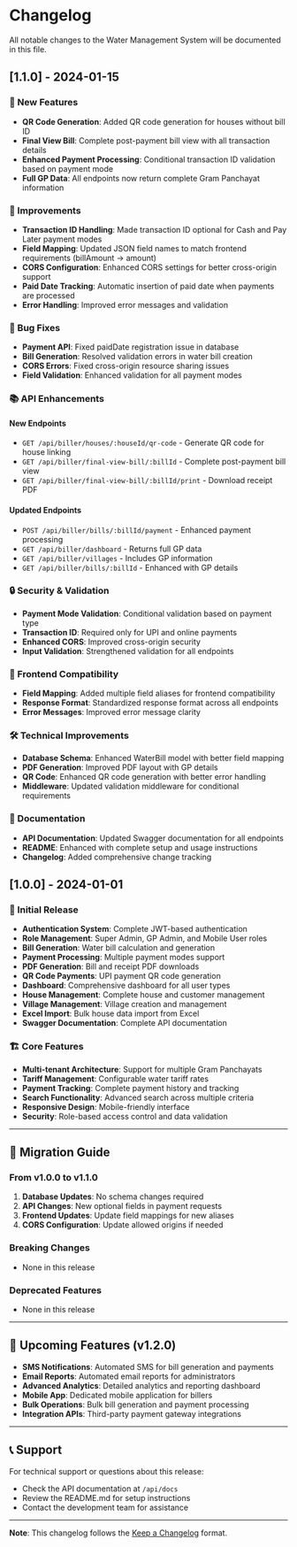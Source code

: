 # Changelog

All notable changes to the Water Management System will be documented in this file.

## [1.1.0] - 2024-01-15

### 🚀 New Features
- **QR Code Generation**: Added QR code generation for houses without bill ID
- **Final View Bill**: Complete post-payment bill view with all transaction details
- **Enhanced Payment Processing**: Conditional transaction ID validation based on payment mode
- **Full GP Data**: All endpoints now return complete Gram Panchayat information

### 🔧 Improvements
- **Transaction ID Handling**: Made transaction ID optional for Cash and Pay Later payment modes
- **Field Mapping**: Updated JSON field names to match frontend requirements (billAmount → amount)
- **CORS Configuration**: Enhanced CORS settings for better cross-origin support
- **Paid Date Tracking**: Automatic insertion of paid date when payments are processed
- **Error Handling**: Improved error messages and validation

### 🐛 Bug Fixes
- **Payment API**: Fixed paidDate registration issue in database
- **Bill Generation**: Resolved validation errors in water bill creation
- **CORS Errors**: Fixed cross-origin resource sharing issues
- **Field Validation**: Enhanced validation for all payment modes

### 📚 API Enhancements

#### New Endpoints
- `GET /api/biller/houses/:houseId/qr-code` - Generate QR code for house linking
- `GET /api/biller/final-view-bill/:billId` - Complete post-payment bill view
- `GET /api/biller/final-view-bill/:billId/print` - Download receipt PDF

#### Updated Endpoints
- `POST /api/biller/bills/:billId/payment` - Enhanced payment processing
- `GET /api/biller/dashboard` - Returns full GP data
- `GET /api/biller/villages` - Includes GP information
- `GET /api/biller/bills/:billId` - Enhanced with GP details

### 🔒 Security & Validation
- **Payment Mode Validation**: Conditional validation based on payment type
- **Transaction ID**: Required only for UPI and online payments
- **Enhanced CORS**: Improved cross-origin security
- **Input Validation**: Strengthened validation for all endpoints

### 📱 Frontend Compatibility
- **Field Mapping**: Added multiple field aliases for frontend compatibility
- **Response Format**: Standardized response format across all endpoints
- **Error Messages**: Improved error message clarity

### 🛠️ Technical Improvements
- **Database Schema**: Enhanced WaterBill model with better field mapping
- **PDF Generation**: Improved PDF layout with GP details
- **QR Code**: Enhanced QR code generation with better error handling
- **Middleware**: Updated validation middleware for conditional requirements

### 📖 Documentation
- **API Documentation**: Updated Swagger documentation for all endpoints
- **README**: Enhanced with complete setup and usage instructions
- **Changelog**: Added comprehensive change tracking

## [1.0.0] - 2024-01-01

### 🎉 Initial Release
- **Authentication System**: Complete JWT-based authentication
- **Role Management**: Super Admin, GP Admin, and Mobile User roles
- **Bill Generation**: Water bill calculation and generation
- **Payment Processing**: Multiple payment modes support
- **PDF Generation**: Bill and receipt PDF downloads
- **QR Code Payments**: UPI payment QR code generation
- **Dashboard**: Comprehensive dashboard for all user types
- **House Management**: Complete house and customer management
- **Village Management**: Village creation and management
- **Excel Import**: Bulk house data import from Excel
- **Swagger Documentation**: Complete API documentation

### 🏗️ Core Features
- **Multi-tenant Architecture**: Support for multiple Gram Panchayats
- **Tariff Management**: Configurable water tariff rates
- **Payment Tracking**: Complete payment history and tracking
- **Search Functionality**: Advanced search across multiple criteria
- **Responsive Design**: Mobile-friendly interface
- **Security**: Role-based access control and data validation

---

## 🔄 Migration Guide

### From v1.0.0 to v1.1.0

1. **Database Updates**: No schema changes required
2. **API Changes**: New optional fields in payment requests
3. **Frontend Updates**: Update field mappings for new aliases
4. **CORS Configuration**: Update allowed origins if needed

### Breaking Changes
- None in this release

### Deprecated Features
- None in this release

---

## 🚀 Upcoming Features (v1.2.0)

- **SMS Notifications**: Automated SMS for bill generation and payments
- **Email Reports**: Automated email reports for administrators
- **Advanced Analytics**: Detailed analytics and reporting dashboard
- **Mobile App**: Dedicated mobile application for billers
- **Bulk Operations**: Bulk bill generation and payment processing
- **Integration APIs**: Third-party payment gateway integrations

---

## 📞 Support

For technical support or questions about this release:
- Check the API documentation at `/api/docs`
- Review the README.md for setup instructions
- Contact the development team for assistance

---

**Note**: This changelog follows the [Keep a Changelog](https://keepachangelog.com/) format.
